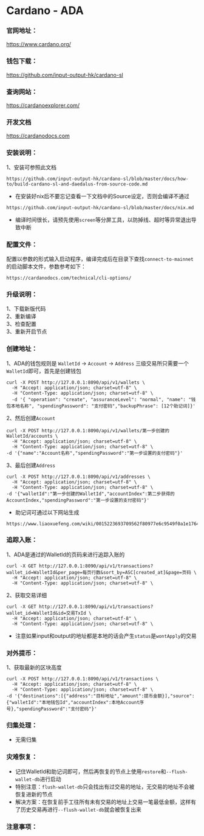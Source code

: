 # Cardano - ADA

### 官网地址：
https://www.cardano.org/

### 钱包下载：
https://github.com/input-output-hk/cardano-sl

### 查询网站：
https://cardanoexplorer.com/

### 开发文档
https://cardanodocs.com

### 安装说明：
1、安装可参照此文档
```
https://github.com/input-output-hk/cardano-sl/blob/master/docs/how-to/build-cardano-sl-and-daedalus-from-source-code.md
```
* 在安装好nix后不要忘记查看一下文档中的Source设定，否则会编译不通过
```
https://github.com/input-output-hk/cardano-sl/blob/master/docs/nix.md
```
* 编译时间很长，请预先使用`screen`等分屏工具，以防掉线、超时等异常退出导致中断

### 配置文件：
配置以参数的形式输入启动程序，编译完成后在目录下查找`connect-to-mainnet`的启动脚本文件，参数参考如下：
```
https://cardanodocs.com/technical/cli-options/
```

### 升级说明：
1、下载新版代码  
2、重新编译  
3、检查配置  
3、重新开启节点

### 创建地址：
1、ADA的钱包规则是 `WalletId` -> `Account` -> `Address` 三级交易所只需要一个`WalletId`即可，首先是创建钱包
```
curl -X POST http://127.0.0.1:8090/api/v1/wallets \
  -H "Accept: application/json; charset=utf-8" \
  -H "Content-Type: application/json; charset=utf-8" \
  -d '{ "operation": "create", "assuranceLevel": "normal", "name": "钱包本地名称", "spendingPassword": "支付密码","backupPhrase": [12个助记词]}'
```
2、然后创建`Account`
```
curl -X POST http://127.0.0.1:8090/api/v1/wallets/第一步创建的WalletId/accounts \
  -H "Accept: application/json; charset=utf-8" \
  -H "Content-Type: application/json; charset=utf-8" \
-d '{"name":"Account名称","spendingPassword":"第一步设置的支付密码"}'
```
3、最后创建`Address`
```
curl -X POST http://127.0.0.1:8090/api/v1/addresses \
  -H "Accept: application/json; charset=utf-8" \
  -H "Content-Type: application/json; charset=utf-8" \
-d '{"walletId":"第一步创建的WalletId","accountIndex":第二步获得的AccountIndex,"spendingPassword":"第一步设置的支付密码"}'
```
* 助记词可通过以下网站生成
```
https://www.liaoxuefeng.com/wiki/0015223693709562f80977e6c9549f0a1e17640a61433d6000/0015223800842062cc09cdd70dc45b8992c3b399386673a000
```

### 追踪入账：
1、ADA是通过的WalletId的页码来进行追踪入账的  
```
curl -X GET http://127.0.0.1:8090/api/v1/transactions?wallet_id=WalletId&per_page=每页行数&sort_by=ASC[created_at]&page=页码 \
  -H "Accept: application/json; charset=utf-8" \
  -H "Content-Type: application/json; charset=utf-8" \
```  
2、获取交易详细  
```
curl -X GET http://127.0.0.1:8090/api/v1/transactions?wallet_id=WalletId&id=交易TxId \
  -H "Accept: application/json; charset=utf-8" \
  -H "Content-Type: application/json; charset=utf-8" \
```
* 注意如果input和output的地址都是本地的话会产生`status`是`wontApply`的交易

### 对外提币：
1、获取最新的区块高度
```
curl -X POST http://127.0.0.1:8090/api/v1/transactions \
  -H "Accept: application/json; charset=utf-8" \
  -H "Content-Type: application/json; charset=utf-8" \
-d '{"destinations":[{"address":"目标地址","amount":提币金额}],"source":{"walletId":"本地钱包Id","accountIndex":本地Account序号},"spendingPassword":"支付密码"}'
```

### 归集处理：
* 无需归集

### 灾难恢复：
* 记住WalletId和助记词即可，然后再恢复的节点上使用`restore`和`--flush-wallet-db`进行启动  
* 特别注意：`flush-wallet-db`只会找出有过交易的地址，无交易的地址不会被恢复进新的节点  
* 解决方案：在恢复前手工往所有未有交易的地址上交易一笔最低金额，这样有了历史交易再进行`--flush-wallet-db`就会被恢复出来

### 注意事项：
